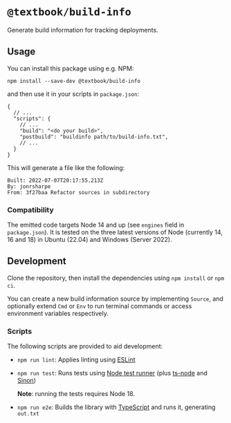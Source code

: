 # `@textbook/build-info`

Generate build information for tracking deployments.

## Usage

You can install this package using e.g. NPM:

```shell
npm install --save-dev @textbook/build-info
```

and then use it in your scripts in `package.json`:

```json5
{
  // ...
  "scripts": {
    // ...
    "build": "<do your build>",
    "postbuild": "buildinfo path/to/build-info.txt",
    // ...
  }
}
```

This will generate a file like the following:

```
Built: 2022-07-07T20:17:55.213Z
By: jonrsharpe
From: 3f27baa Refactor sources in subdirectory
```

### Compatibility

The emitted code targets Node 14 and up (see `engines` field in `package.json`). It is tested on the three latest
versions of Node (currently 14, 16 and 18) in Ubuntu (22.04) and Windows (Server 2022).

## Development

Clone the repository, then install the dependencies using `npm install` or `npm ci`.

You can create a new build information source by implementing `Source`, and optionally extend `Cmd` or `Env` to run
terminal commands or access environment variables respectively.

### Scripts

The following scripts are provided to aid development:

- `npm run lint`: Applies linting using [ESLint]

- `npm run test`: Runs tests using [Node test runner] (plus [ts-node] and [Sinon])

    **Note**: running the tests requires Node 18.

- `npm run e2e`: Builds the library with [TypeScript] and runs it, generating `out.txt`

[eslint]: https://eslint.org/
[node test runner]: https://nodejs.org/api/test.html
[sinon]: https://sinonjs.org/
[ts-node]: https://typestrong.org/ts-node/
[typescript]: https://www.typescriptlang.org/
